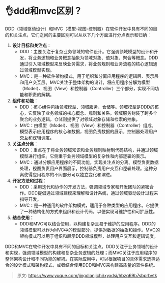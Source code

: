 # 👌ddd和mvc区别？

DDD（领域驱动设计）和MVC（模型-视图-控制器）在软件开发中具有不同的目的和关注点，它们之间的主要区别可以从以下几个方面进行分点表示和归纳：

1. **设计目标和关注点**：
    - DDD：主要关注于复杂业务领域的软件设计。它强调领域模型的设计和开发，将业务逻辑和业务概念抽象为领域对象、值对象、聚合等概念。DDD通过引入领域模型来反映业务需求，将业务规则和业务流程的核心逻辑通过领域模型实现。
    - MVC：是一种软件架构模式，用于组织和分离应用程序的逻辑层、表示层和用户交互层。MVC关注于整体架构的设计，将应用程序分解为模型（Model）、视图（View）和控制器（Controller）三个部分，实现不同功能和职责的解耦。
2. **组件和功能**：
    - DDD：核心组件包括领域模型、领域服务、仓储等。领域模型是DDD的核心，它反映了业务领域的核心概念、规则和关系。领域服务封装了跨多个聚合的业务逻辑，仓储则提供了对领域对象存储和检索的抽象。
    - MVC：由模型（Model）、视图（View）和控制器（Controller）组成。模型表示应用程序的核心和数据，视图负责数据的展示，控制器处理用户交互和逻辑调度。
3. **关注点分离**：
    - DDD：重点在于将业务领域知识和业务规则映射到代码结构，并通过领域模型进行组织。它侧重于业务领域模型的复杂性和内部逻辑的表示。
    - MVC：通过分解应用程序的不同功能，实现关注点的分离。模型负责数据处理，视图负责用户界面展示，控制器负责用户交互和逻辑处理。这种分离使得应用程序的不同部分可以独立变化和演进。
4. **开发方法和过程**：
    - DDD：采用迭代和协作的开发方法，强调领域专家和开发团队的紧密合作。DDD提倡通过领域建模来理解和设计系统，通过领域驱动设计过程来指导开发。
    - MVC：是一种通用的软件架构模式，适用于各种类型的应用程序。它提供了一种结构化的方式来组织和设计代码，以便实现可维护性和可扩展性。
5. **结合使用**：
    - DDD和MVC可以结合使用，以构建复杂且易于维护的应用程序。DDD的领域模型可以作为MVC中的模型部分，提供对数据的抽象和操作。MVC的架构模式可以用于组织和展示DDD领域模型，处理用户交互和逻辑调度。

DDD和MVC在软件开发中具有不同的目标和关注点。DDD关注于业务领域的设计和实现，强调领域模型的构建和复杂业务逻辑的处理；而MVC关注于应用程序的整体架构设计和不同功能的解耦。在实际应用中，可以根据项目的具体需求选择适合的设计模式和架构模式，或者结合使用DDD和MVC来构建高质量的软件系统。



> 原文: <https://www.yuque.com/jingdianjichi/xyxdsi/hbzq69b7sbprbvtk>
